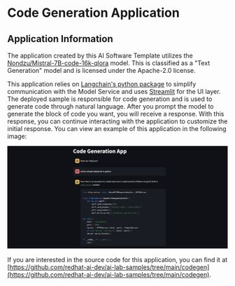 <!-- Original Recipe README: https://github.com/containers/ai-lab-recipes/blob/main/recipes/natural_language_processing/codegen/README.md
-->

# Code Generation Application

## Application Information

The application created by this AI Software Template utilizes the [Nondzu/Mistral-7B-code-16k-qlora](https://huggingface.co/Nondzu/Mistral-7B-code-16k-qlora) model. This is classified as a "Text Generation" model and is licensed under the Apache-2.0 license.

This application relies on [Langchain's python package](https://python.langchain.com/docs/introduction/) to simplify communication with the Model Service and uses [Streamlit](https://streamlit.io/) for the UI layer. The deployed sample is responsible for code generation and is used to generate code through natural language. After you prompt the model to generate the block of code you want, you will receive a response. With this response, you can continue interacting with the application to customize the initial response. You can view an example of this application in the following image:

![image](./images/codegen.png)

If you are interested in the source code for this application, you can find it at [https://github.com/redhat-ai-dev/ai-lab-samples/tree/main/codegen](https://github.com/redhat-ai-dev/ai-lab-samples/tree/main/codegen).